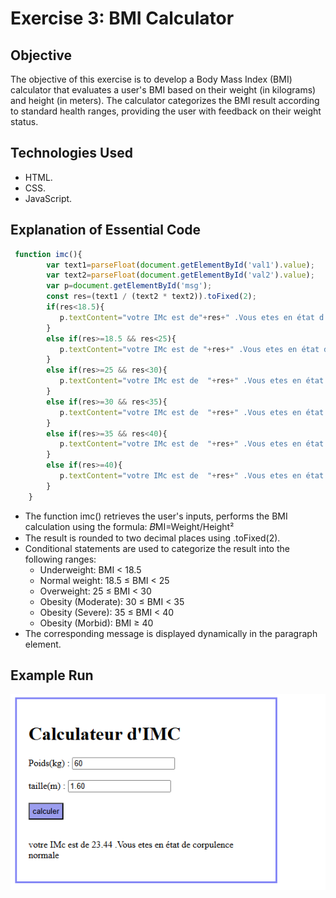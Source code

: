 # Exercise 3: BMI Calculator
## Objective
The objective of this exercise is to develop a Body Mass Index (BMI) calculator that evaluates a user's BMI based on their weight (in kilograms) and height (in meters). The calculator categorizes the BMI result according to standard health ranges, providing the user with feedback on their weight status.
## Technologies Used
- HTML.
- CSS.
- JavaScript.
## Explanation of Essential Code
```js
 function imc(){
        var text1=parseFloat(document.getElementById('val1').value);
        var text2=parseFloat(document.getElementById('val2').value);
        var p=document.getElementById('msg');
        const res=(text1 / (text2 * text2)).toFixed(2);
        if(res<18.5){
           p.textContent="votre IMc est de"+res+" .Vous etes en état d'insuffisance pondérale";
        }
        else if(res>=18.5 && res<25){
           p.textContent="votre IMc est de "+res+" .Vous etes en état de corpulence normale";
        }
        else if(res>=25 && res<30){
           p.textContent="votre IMc est de  "+res+" .Vous etes en état de surpoids";
        }
        else if(res>=30 && res<35){
           p.textContent="votre IMc est de  "+res+" .Vous etes en état d'obésité modérée";
        }
        else if(res>=35 && res<40){
           p.textContent="votre IMc est de  "+res+" .Vous etes en état d'obésité sévère";
        }
        else if(res>=40){
           p.textContent="votre IMc est de  "+res+" .Vous etes en état d'obésité morbide ou massive";
        }
    }
```
- The function imc() retrieves the user's inputs, performs the BMI calculation using the formula:
𝐵MI=Weight/Height²  
- The result is rounded to two decimal places using .toFixed(2).
- Conditional statements are used to categorize the result into the following ranges:
   - Underweight: BMI < 18.5
   - Normal weight: 18.5 ≤ BMI < 25
   - Overweight: 25 ≤ BMI < 30
   - Obesity (Moderate): 30 ≤ BMI < 35
   - Obesity (Severe): 35 ≤ BMI < 40
   - Obesity (Morbid): BMI ≥ 40
 - The corresponding message is displayed dynamically in the paragraph element.
## Example Run
![BMI](./BMI.png)
